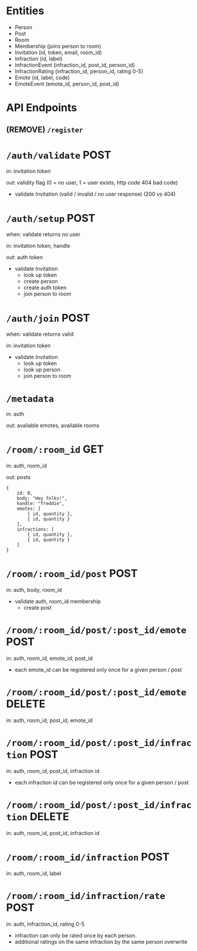 # Entities

- Person
- Post
- Room
- Membership (joins person to room)
- Invitation (id, token, email, room_id)
- Infraction (id, label)
- InfractionEvent (infraction_id, post_id, person_id)
- InfractionRating (infraction_id, person_id, rating 0-5)
- Emote (id, label, code)
- EmoteEvent (emote_id, person_id, post_id)

# API Endpoints

## (REMOVE) `/register`

# `/auth/validate` POST
  
in: invitation token

out: validity flag (0 = no user, 1 = user exists, http code 404 bad code)
 
- validate Invitation (valid / invalid / no user response) (200 vs 404)

# `/auth/setup` POST

when: validate returns no user

in: invitation token, handle

out: auth token

- validate Invitation
    - look up token
    - create person
    - create auth token
    - join person to room

# `/auth/join` POST

when: validate returns valid

in: invitation token

- validate Invitation
    - look up token
    - look up person
    - join person to room

# `/metadata`

in: auth

out: available emotes, available rooms

# `/room/:room_id` GET

in: auth, room_id

out: posts

    {
        id: 0,
        body: "Hey folks!",
        handle: "freddie",
        emotes: [
            { id, quantity },
            { id, quantity }
        ],
        infractions: [
            { id, quantity },
            { id, quantity }
        ]
    }

# `/room/:room_id/post` POST

in: auth, body, room_id

- validate auth, room_id membership
    - create post

# `/room/:room_id/post/:post_id/emote` POST

in: auth, room_id, emote_id, post_id

- each emote_id can be registered only once for a given person / post

# `/room/:room_id/post/:post_id/emote` DELETE

in: auth, room_id, post_id, emote_id

# `/room/:room_id/post/:post_id/infraction` POST

in: auth, room_id, post_id, infraction id

- each infraction id can be registered only once for a given person / post

# `/room/:room_id/post/:post_id/infraction` DELETE

in: auth, room_id, post_id, infraction id

# `/room/:room_id/infraction` POST

in: auth, room_id, label

# `/room/:room_id/infraction/rate` POST

in: auth, infraction_id, rating 0-5
 - infraction can only be rated once by each person.
 - additional ratings on the same infraction by the same person overwrite
